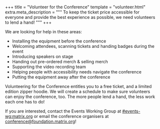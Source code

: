 +++
title = "Volunteer for the Conference"
template = "volunteer.html"
extra.meta_description = """
To keep the ticket price accessible for everyone and provide the best experience as possible, we need volunteers to lend a hand!
"""
+++

We are looking for help in these areas:

- Installing the equipment before the conference
- Welcoming attendees, scanning tickets and handing badges during the event
- Introducing speakers on stage
- Handing out pre-ordered merch & selling merch
- Supporting the video recording team
- Helping people with accessibility needs navigate the conference
- Putting the equipment away after the conference

Volunteering for the Conference entitles you to a free ticket, and a limited edition zipper hoodie.
We will create a schedule to make sure volunteers can enjoy the conference, too.
The more people lend a hand, the less work each one has to do!

If you are interested, contact the Events Working Group at [#events-wg:matrix.org](https://matrix.to/#/#events-wg:matrix.org) or email the conference organisers at [conference@foundation.matrix.org](mailto:conference@foundation.matrix.org?subject=Volunteering%20for%20the%20Conference)!
